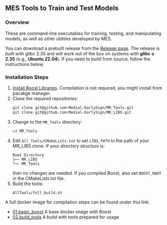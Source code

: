 
## MES Tools to Train and Test Models

### Overview

These are command-line executables for training, testing, and manipulating models, as well as other utilities developed by MES.

You can download a prebuilt release from the [Release page](https://github.com/Medial-EarlySign/MR_Tools/releases/tag/V1.0). The release is built with glibc 2.35 and will work out of the box on systems with **glibc ≥ 2.35** (e.g., **Ubuntu 22.04**). If you need to build from source, follow the instructions below.

### Installation Steps

1. [Install Boost Libraries](index.md#3-install-boost-libraries-ubuntu). Compilation is not required, you might install from pacakge manager.
2. Clone the required repositories:
   ```bash
   git clone git@github.com:Medial-EarlySign/MR_Tools.git
   git clone git@github.com:Medial-EarlySign/MR_LIBS.git
   ```
3. Change to the `MR_Tools` directory:
   ```bash
   cd MR_Tools
   ```
4. Edit `All_Tools/CMakeLists.txt` to set `LIBS_PATH` to the path of your MR_LIBS clone. If your directory structure is:
   ```
   Root Directory
   ├── MR_LIBS
   └── MR_Tools
   ```
   then no changes are needed. If you compiled Boost, also set `BOOST_ROOT` in the CMakeLists.txt file.
5. Build the tools:
   ```bash
   AllTools/full_build.sh
   ```

A full docker image for compilation steps can be found under this link:

* [01.basic_boost](https://github.com/Medial-EarlySign/MR_Scripts/tree/main/Docker/medbuild_tools.new/01.basic_boost) A base docker image with Boost
* [02.build_tools](https://github.com/Medial-EarlySign/MR_Scripts/tree/main/Docker/medbuild_tools.new/02.build_tools) A build with tools prepared for usage